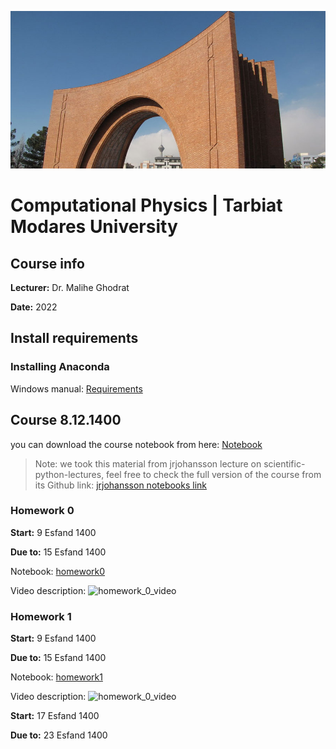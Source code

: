 ![Tarbiat Modares University](images/uni.png)
# Computational Physics | Tarbiat Modares University

## Course info

**Lecturer:** Dr. Malihe Ghodrat

**Date:** 2022
## Install requirements

### Installing Anaconda
Windows manual:
[Requirements](requirements.md)


## Course **8.12.1400**

you can download the course notebook from here:
[Notebook](codes/Lecture-1-Introduction-to-Python-Programming.ipynb)

> Note: we took this material from jrjohansson lecture on scientific-python-lectures, feel free to check the full version of the course from its Github link: [jrjohansson notebooks link](https://github.com/jrjohansson/scientific-python-lectures)
 
### Homework 0

**Start:** 9 Esfand 1400

**Due to:** 15 Esfand 1400

Notebook: [homework0](Homeworks/Homework_0.ipynb)

Video description:
![homework_0_video](https://aparat.com/v/LZnJO)

### Homework 1
**Start:** 9 Esfand 1400

**Due to:** 15 Esfand 1400

Notebook: [homework1](Homeworks/Homework_1.ipynb)

Video description:
![homework_0_video](https://aparat.com/v/kywoF)

**Start:** 17 Esfand 1400

**Due to:** 23 Esfand 1400


